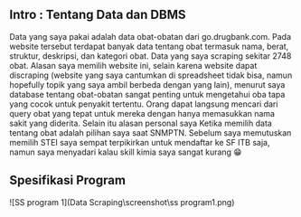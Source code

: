 ## Intro : Tentang Data dan DBMS
Data yang saya pakai adalah data obat-obatan dari go.drugbank.com. Pada website tersebut terdapat banyak data tentang obat termasuk nama, berat, struktur, deskripsi, dan kategori obat. Data yang saya scraping sekitar 2748 obat. Alasan saya memilih website ini, selain karena website dapat discraping (website yang saya cantumkan di spreadsheet tidak bisa, namun hopefully topik yang saya ambil berbeda dengan yang lain), menurut saya database tentang obat-obatan sangat penting untuk mengetahui oba tapa yang cocok untuk penyakit tertentu. Orang dapat langsung mencari dari query obat yang tepat untuk mereka dengan hanya memasukkan nama sakit yang diderita. Selain itu alasan personal saya Ketika memilih data tentang obat adalah pilihan saya saat SNMPTN. Sebelum saya memutuskan memilih STEI saya sempat terpikirkan untuk mendaftar ke SF ITB saja, namun saya menyadari kalau skill kimia saya sangat kurang :grin:

## Spesifikasi Program
![SS program 1](Data Scraping\screenshot\ss program1.png) 